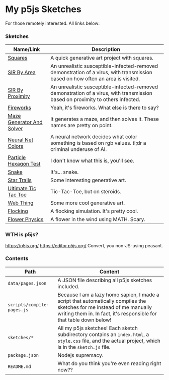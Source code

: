 # My p5js Sketches
For those remotely interested. All links below:

### Sketches

| Name/Link | Description |
|-|-|
|[Squares](https://bubbybabur.github.io/Sketches/sketches/CAC/squares)|A quick generative art project with squares.|
|[SIR By Area](https://bubbybabur.github.io/Sketches/sketches/SIR/SIR-by-area)|An unrealistic susceptible-infected-removed demonstration of a virus, with transmission based on how often an area is visited.|
|[SIR By Proximity](https://bubbybabur.github.io/Sketches/sketches/SIR/SIR-by-proximity)|An unrealistic susceptible-infected-removed demonstration of a virus, with transmission based on proximity to others infected.|
|[Fireworks](https://bubbybabur.github.io/Sketches/sketches/fireworks)|Yeah, it's fireworks. What else is there to say?|
|[Maze Generator And Solver](https://bubbybabur.github.io/Sketches/sketches/maze-generator-and-solver)|It generates a maze, and then solves it. These names are pretty on point.|
|[Neural Net Colors](https://bubbybabur.github.io/Sketches/sketches/neural-net-colors)|A neural network decides what color something is based on rgb values. tl;dr a criminal underuse of AI.|
|[Particle Hexagon Test](https://bubbybabur.github.io/Sketches/sketches/particle-hexagon-test)|I don't know what this is, you'll see.|
|[Snake](https://bubbybabur.github.io/Sketches/sketches/snake)|It's... snake.|
|[Star Trails](https://bubbybabur.github.io/Sketches/sketches/startrails)|Some interesting generative art.|
|[Ultimate Tic Tac Toe](https://bubbybabur.github.io/Sketches/sketches/ult-tic-tac-toe)|Tic-Tac-Toe, but on steroids.|
|[Web Thing](https://bubbybabur.github.io/Sketches/sketches/web-thing)|Some more cool generative art.|
|[Flocking](https://bubbybabur.github.io/Sketches/sketches/flocking)|A flocking simulation. It's pretty cool.|
|[Flower Physics](https://bubbybabur.github.io/Sketches/sketches/flower)|A flower in the wind using MATH. Scary.|

### WTH is p5js?
https://p5js.org/
https://editor.p5js.org/
Convert, you non-JS-using peasant.

### Contents

| Path | Content |
|-|-|
|```data/pages.json```| A JSON file describing all p5js sketches included. |
|```scripts/compile-pages.js```| Because I am a lazy homo sapien, I made a script that automatically compiles the sketches for me instead of me manually writing them in. In fact, it's responsible for that table down below!|
|```sketches/*```| All my p5js sketches! Each sketch subdirectory contains an ```index.html```, a ```style.css``` file, and the actual project, which is in the ```sketch.js``` file.|
|```package.json```| Nodejs supremacy. |
|```README.md```| What do you think you're even reading right now??|
